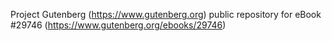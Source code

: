 Project Gutenberg (https://www.gutenberg.org) public repository for eBook #29746 (https://www.gutenberg.org/ebooks/29746)
